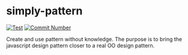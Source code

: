 # simply-pattern
[![Test][test-pass-img]][test-pass-url]
[![Commit Number][commit-number-img]][commit-number-url]

Create and use pattern without knowledge. The purpose is to bring the javascript design pattern closer to a real OO design pattern.

[test-pass-img]: https://github.com/CitySeventeen/simply-pattern/workflows/Node.js%20CI/badge.svg
[test-pass-url]: https://github.com/CitySeventeen/simply-pattern/actions/workflows/node.js.yml

[commit-number-img]: https://img.shields.io/github/commit-activity/m/CitySeventeen/simply-pattern
[commit-number-url]: https://github.com/CitySeventeen/simply-pattern/commits/main


